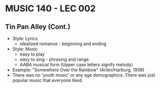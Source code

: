 # MUSIC 140 - LEC 002

## Tin Pan Alley (Cont.)
- Style: Lyrics
  - idealized romance - beginning and ending
- Style: Music
  - easy to play
  - easy to sing - phrasing and range
  - AABA musical form (Upper case letters signify melody)
- Example: "Somewhere Over the Rainbow" (Arlen/Harburg, 1939)
- There was no 'youth music' or any age demographics. There was just popular music that everyone liked.
<!--stackedit_data:
eyJoaXN0b3J5IjpbLTM0NjI3MTExMSwzNjYwODMyOTYsMjc5NT
U1NTM0LDUwMzY4OTQ2OV19
-->